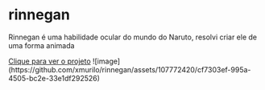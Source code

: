 # rinnegan
<p>Rinnegan é uma habilidade ocular do mundo do Naruto, resolvi criar ele de uma forma animada</p>
<a href="https://xmurilo.github.io/rinnegan/">Clique para ver o projeto</a>
![image](https://github.com/xmurilo/rinnegan/assets/107772420/cf7303ef-995a-4505-bc2e-33e1df292526)

